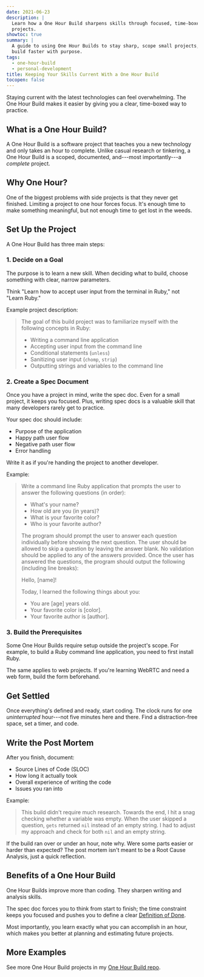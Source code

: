 ```yaml
---
date: 2021-06-23
description: |
  Learn how a One Hour Build sharpens skills through focused, time-boxed
  projects.
showtoc: true
summary: |
  A guide to using One Hour Builds to stay sharp, scope small projects, and
  build faster with purpose.
tags:
  - one-hour-build
  - personal-development
title: Keeping Your Skills Current With a One Hour Build
tocopen: false
---
```


Staying current with the latest technologies can feel overwhelming. The One
Hour Build makes it easier by giving you a clear, time-boxed way to practice.

## What is a One Hour Build?

A One Hour Build is a software project that teaches you a new technology and
only takes an hour to complete. Unlike casual research or tinkering, a One Hour
Build is a scoped, documented, and---most importantly---a *complete* project.

## Why One Hour?

One of the biggest problems with side projects is that they never get
finished. Limiting a project to one hour forces focus. It's enough time to make
something meaningful, but not enough time to get lost in the weeds.

## Set Up the Project

A One Hour Build has three main steps:

### 1. Decide on a Goal

The purpose is to learn a new skill. When deciding what to build, choose
something with clear, narrow parameters.

Think "Learn how to accept user input from the terminal in Ruby," not "Learn
Ruby."

Example project description:

> The goal of this build project was to familiarize myself with the following
> concepts in Ruby:
>
> - Writing a command line application
> - Accepting user input from the command line
> - Conditional statements (`unless`)
> - Sanitizing user input (`chomp`, `strip`)
> - Outputting strings and variables to the command line

### 2. Create a Spec Document

Once you have a project in mind, write the spec doc. Even for a small project,
it keeps you focused. Plus, writing spec docs is a valuable skill that many
developers rarely get to practice.

Your spec doc should include:

- Purpose of the application
- Happy path user flow
- Negative path user flow
- Error handling

Write it as if you're handing the project to another developer.

Example:

> Write a command line Ruby application that prompts the user to answer the
> following questions (in order):
>
> - What's your name?
> - How old are you (in years)?
> - What is your favorite color?
> - Who is your favorite author?
>
> The program should prompt the user to answer each question individually before
> showing the next question. The user should be allowed to skip a question by
> leaving the answer blank. No validation should be applied to any of the
> answers provided. Once the user has answered the questions, the program should
> output the following (including line breaks):
>
> Hello, [name]!
>
> Today, I learned the following things about you:
>
> - You are [age] years old.
> - Your favorite color is [color].
> - Your favorite author is [author].

### 3. Build the Prerequisites

Some One Hour Builds require setup outside the project's scope. For example, to
build a Ruby command line application, you need to first install Ruby.

The same applies to web projects. If you're learning WebRTC and need a web
form, build the form beforehand.

## Get Settled

Once everything's defined and ready, start coding. The clock runs for one
*uninterrupted* hour---not five minutes here and there. Find a distraction-free
space, set a timer, and code.

## Write the Post Mortem

After you finish, document:

- Source Lines of Code (SLOC)
- How long it actually took
- Overall experience of writing the code
- Issues you ran into

Example:

> This build didn't require much research. Towards the end, I hit a snag
> checking whether a variable was empty. When the user skipped a question,
> `gets` returned `nil` instead of an empty string. I had to adjust my approach
> and check for both `nil` and an empty string.

If the build ran over or under an hour, note why. Were some parts easier or
harder than expected? The post mortem isn't meant to be a Root Cause Analysis,
just a quick reflection.

## Benefits of a One Hour Build

One Hour Builds improve more than coding. They sharpen writing and analysis
skills.

The spec doc forces you to think from start to finish; the time constraint
keeps you focused and pushes you to define a clear [Definition of Done][1].

Most importantly, you learn exactly what you can accomplish in an hour, which
makes you better at planning and estimating future projects.

## More Examples

See more One Hour Build projects in my [One Hour Build repo][2].

[1]: https://www.leadingagile.com/2017/02/definition-of-done/
[2]: https://github.com/opnsrce/one-hour-builds
